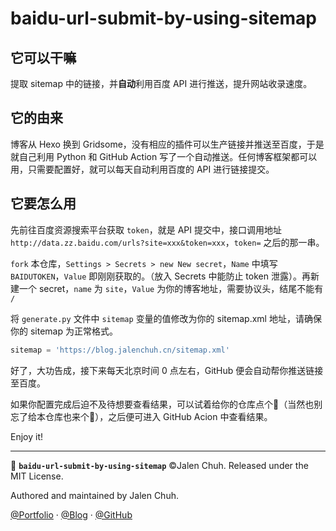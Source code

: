 # baidu-url-submit-by-using-sitemap

## 它可以干嘛

提取 sitemap 中的链接，并**自动**利用百度 API 进行推送，提升网站收录速度。

## 它的由来

博客从 Hexo 换到 Gridsome，没有相应的插件可以生产链接并推送至百度，于是就自己利用 Python 和 GitHub Action 写了一个自动推送。任何博客框架都可以用，只需要配置好，就可以每天自动利用百度的 API 进行链接提交。

## 它要怎么用

先前往百度资源搜索平台获取 `token`，就是 API 提交中，接口调用地址 `http://data.zz.baidu.com/urls?site=xxx&token=xxx`，`token=` 之后的那一串。

`fork` 本仓库，`Settings > Secrets > new New secret`，`Name` 中填写 `BAIDUTOKEN`，`Value` 即刚刚获取的。（放入 Secrets 中能防止 token 泄露）。再新建一个 secret，`name` 为 `site`，`Value` 为你的博客地址，需要协议头，结尾不能有 `/`

将 `generate.py` 文件中 `sitemap` 变量的值修改为你的 sitemap.xml 地址，请确保你的 sitemap 为正常格式。

```py
sitemap = 'https://blog.jalenchuh.cn/sitemap.xml'
```

好了，大功告成，接下来每天北京时间 0 点左右，GitHub 便会自动帮你推送链接至百度。

如果你配置完成后迫不及待想要查看结果，可以试着给你的仓库点个🌟（当然也别忘了给本仓库也来个🌟），之后便可进入 GitHub Acion 中查看结果。

Enjoy it!

---

🚀 **`baidu-url-submit-by-using-sitemap`** ©Jalen Chuh. Released under the MIT License.

Authored and maintained by Jalen Chuh.

[@Portfolio](https://jalenchuh.cn) · [@Blog](https://blog.jalenchuh.cn) · [@GitHub](https://github.com/jalenchuh)
